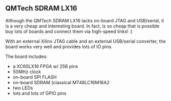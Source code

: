 ## QMTech SDRAM LX16

Although the QMTech SDRAM LX16 lacks on-board JTAG and USB/serial, it is a
very cheap and interesting board.  In fact, is so cheap that is possible buy
lots of boards and connect them via high-speed links!  :)

With an external Xilinx JTAG cable and an external USB/serial converter, the
board works very well and provides lots of IO pins.

The board includes:

- a XC6SLX16 FPGA w/ 256 pins
- 50MHz clock
- on-board SPI FLASH
- on-board SDRAM (classical MT48LC16M16A2
- two LEDs
- lots and lots of GPIO pins

